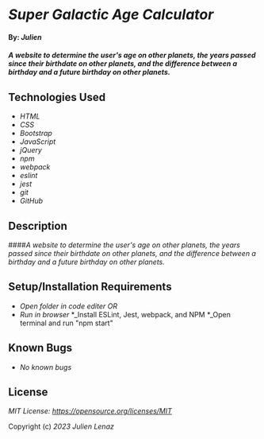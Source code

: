 # _Super Galactic Age Calculator_

#### By: _**Julien**_

#### _A website to determine the user's age on other planets, the years passed since their birthdate on other planets, and the difference between a birthday and a future birthday on other planets._


## Technologies Used

* _HTML_
* _CSS_
* _Bootstrap_
* _JavaScript_
* _jQuery_
* _npm_
* _webpack_
* _eslint_
* _jest_
* _git_
* _GitHub_

## Description
####_A website to determine the user's age on other planets, the years passed since their birthdate on other planets, and the difference between a birthday and a future birthday on other planets._

## Setup/Installation Requirements
* _Open folder in code editer OR_
* _Run in browser_
*_Install ESLint, Jest, webpack, and NPM
*_Open terminal and run "npm start"


## Known Bugs

* _No known bugs_


## License
_MIT License: https://opensource.org/licenses/MIT_

Copyright (c) _2023_ _Julien Lenaz_